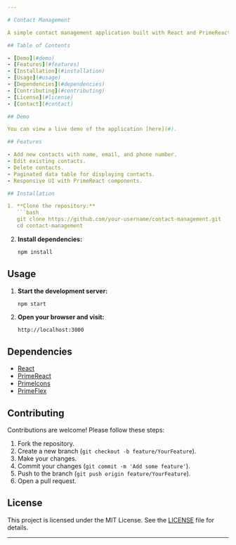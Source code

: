 ```yaml
---

# Contact Management

A simple contact management application built with React and PrimeReact. This application allows users to add, edit, and delete contacts, displaying them in a paginated data table.

## Table of Contents

- [Demo](#demo)
- [Features](#features)
- [Installation](#installation)
- [Usage](#usage)
- [Dependencies](#dependencies)
- [Contributing](#contributing)
- [License](#license)
- [Contact](#contact)

## Demo

You can view a live demo of the application [here](#).

## Features

- Add new contacts with name, email, and phone number.
- Edit existing contacts.
- Delete contacts.
- Paginated data table for displaying contacts.
- Responsive UI with PrimeReact components.

## Installation

1. **Clone the repository:**
   ```bash
   git clone https://github.com/your-username/contact-management.git
   cd contact-management
   ```

2. **Install dependencies:**
   ```bash
   npm install
   ```

## Usage

1. **Start the development server:**
   ```bash
   npm start
   ```

2. **Open your browser and visit:**
   ```
   http://localhost:3000
   ```

## Dependencies

- [React](https://reactjs.org/)
- [PrimeReact](https://www.primefaces.org/primereact/)
- [PrimeIcons](https://www.primefaces.org/showcase/icons.xhtml)
- [PrimeFlex](https://www.primefaces.org/primeflex/)

## Contributing

Contributions are welcome! Please follow these steps:

1. Fork the repository.
2. Create a new branch (`git checkout -b feature/YourFeature`).
3. Make your changes.
4. Commit your changes (`git commit -m 'Add some feature'`).
5. Push to the branch (`git push origin feature/YourFeature`).
6. Open a pull request.

## License

This project is licensed under the MIT License. See the [LICENSE](LICENSE) file for details.

---
```


